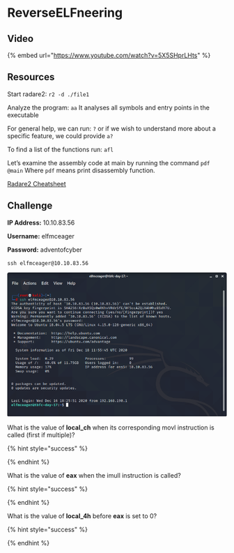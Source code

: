 # ReverseELFneering

## Video

{% embed url="https://www.youtube.com/watch?v=5X5SHprLHts" %}

## Resources

Start radare2: `r2 -d ./file1`

Analyze the program: `aa`  It analyses all symbols and entry points in the executable

For general help, we can run: `?` or if we wish to understand more about a specific feature, we could provide `a?`

To find a list of the functions run: `afl`

Let’s examine the assembly code at main by running the command `pdf @main` Where `pdf` means print disassembly function.

[Radare2 Cheatsheet](https://scoding.de/uploads/r2_cs.pdf)

## Challenge

**IP Address:** 10.10.83.56

**Username:** elfmceager

**Password:** adventofcyber

```text
ssh elfmceager@10.10.83.56
```

![](../.gitbook/assets/image%20%28114%29.png)

What is the value of **local\_ch** when its corresponding movl instruction is called \(first if multiple\)?

{% hint style="success" %}

{% endhint %}

What is the value of **eax** when the imull instruction is called?

{% hint style="success" %}

{% endhint %}

What is the value of **local\_4h** before **eax** is set to 0?

{% hint style="success" %}

{% endhint %}

